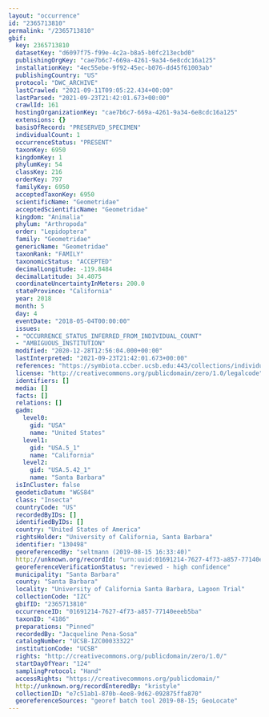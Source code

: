```yaml
---
layout: "occurrence"
id: "2365713810"
permalink: "/2365713810"
gbif:
  key: 2365713810
  datasetKey: "d6097f75-f99e-4c2a-b8a5-b0fc213ecbd0"
  publishingOrgKey: "cae7b6c7-669a-4261-9a34-6e8cdc16a125"
  installationKey: "4ec55ebe-9f92-45ec-b076-dd45f61003ab"
  publishingCountry: "US"
  protocol: "DWC_ARCHIVE"
  lastCrawled: "2021-09-11T09:05:22.434+00:00"
  lastParsed: "2021-09-23T21:42:01.673+00:00"
  crawlId: 161
  hostingOrganizationKey: "cae7b6c7-669a-4261-9a34-6e8cdc16a125"
  extensions: {}
  basisOfRecord: "PRESERVED_SPECIMEN"
  individualCount: 1
  occurrenceStatus: "PRESENT"
  taxonKey: 6950
  kingdomKey: 1
  phylumKey: 54
  classKey: 216
  orderKey: 797
  familyKey: 6950
  acceptedTaxonKey: 6950
  scientificName: "Geometridae"
  acceptedScientificName: "Geometridae"
  kingdom: "Animalia"
  phylum: "Arthropoda"
  order: "Lepidoptera"
  family: "Geometridae"
  genericName: "Geometridae"
  taxonRank: "FAMILY"
  taxonomicStatus: "ACCEPTED"
  decimalLongitude: -119.8484
  decimalLatitude: 34.4075
  coordinateUncertaintyInMeters: 200.0
  stateProvince: "California"
  year: 2018
  month: 5
  day: 4
  eventDate: "2018-05-04T00:00:00"
  issues:
  - "OCCURRENCE_STATUS_INFERRED_FROM_INDIVIDUAL_COUNT"
  - "AMBIGUOUS_INSTITUTION"
  modified: "2020-12-28T12:56:04.000+00:00"
  lastInterpreted: "2021-09-23T21:42:01.673+00:00"
  references: "https://symbiota.ccber.ucsb.edu:443/collections/individual/index.php?occid=130498"
  license: "http://creativecommons.org/publicdomain/zero/1.0/legalcode"
  identifiers: []
  media: []
  facts: []
  relations: []
  gadm:
    level0:
      gid: "USA"
      name: "United States"
    level1:
      gid: "USA.5_1"
      name: "California"
    level2:
      gid: "USA.5.42_1"
      name: "Santa Barbara"
  isInCluster: false
  geodeticDatum: "WGS84"
  class: "Insecta"
  countryCode: "US"
  recordedByIDs: []
  identifiedByIDs: []
  country: "United States of America"
  rightsHolder: "University of California, Santa Barbara"
  identifier: "130498"
  georeferencedBy: "seltmann (2019-08-15 16:33:40)"
  http://unknown.org/recordId: "urn:uuid:01691214-7627-4f73-a857-77140eeeb5ba"
  georeferenceVerificationStatus: "reviewed - high confidence"
  municipality: "Santa Barbara"
  county: "Santa Barbara"
  locality: "University of California Santa Barbara, Lagoon Trial"
  collectionCode: "IZC"
  gbifID: "2365713810"
  occurrenceID: "01691214-7627-4f73-a857-77140eeeb5ba"
  taxonID: "4186"
  preparations: "Pinned"
  recordedBy: "Jacqueline Pena-Sosa"
  catalogNumber: "UCSB-IZC00033322"
  institutionCode: "UCSB"
  rights: "http://creativecommons.org/publicdomain/zero/1.0/"
  startDayOfYear: "124"
  samplingProtocol: "Hand"
  accessRights: "https://creativecommons.org/publicdomain/"
  http://unknown.org/recordEnteredBy: "kristyle"
  collectionID: "e7c51ab1-870b-4ee8-9d62-092875ffa870"
  georeferenceSources: "georef batch tool 2019-08-15; GeoLocate"
---
```

